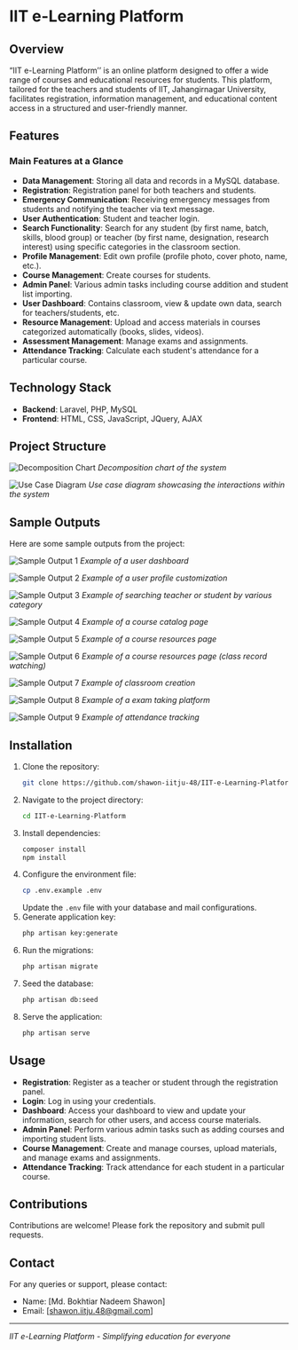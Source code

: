 # IIT e-Learning Platform

## Overview
“IIT e-Learning Platform’’ is an online platform designed to offer a wide range of courses and educational resources for students. This platform, tailored for the teachers and students of IIT, Jahangirnagar University, facilitates registration, information management, and educational content access in a structured and user-friendly manner.

## Features
### Main Features at a Glance
- **Data Management**: Storing all data and records in a MySQL database.
- **Registration**: Registration panel for both teachers and students.
- **Emergency Communication**: Receiving emergency messages from students and notifying the teacher via text message.
- **User Authentication**: Student and teacher login.
- **Search Functionality**: Search for any student (by first name, batch, skills, blood group) or teacher (by first name, designation, research interest) using specific categories in the classroom section.
- **Profile Management**: Edit own profile (profile photo, cover photo, name, etc.).
- **Course Management**: Create courses for students.
- **Admin Panel**: Various admin tasks including course addition and student list importing.
- **User Dashboard**: Contains classroom, view & update own data, search for teachers/students, etc.
- **Resource Management**: Upload and access materials in courses categorized automatically (books, slides, videos).
- **Assessment Management**: Manage exams and assignments.
- **Attendance Tracking**: Calculate each student's attendance for a particular course.

## Technology Stack
- **Backend**: Laravel, PHP, MySQL
- **Frontend**: HTML, CSS, JavaScript, JQuery, AJAX

## Project Structure
![Decomposition Chart](Project%20Output/decomposition.png)
*Decomposition chart of the system*

![Use Case Diagram](Project%20Output/use%20case%20diagram.png)
*Use case diagram showcasing the interactions within the system*

## Sample Outputs
Here are some sample outputs from the project:

![Sample Output 1](Project%20Output/sample1.png)
*Example of a user dashboard*

![Sample Output 2](Project%20Output/sample2.png)
*Example of a user profile customization*

![Sample Output 3](Project%20Output/sample3.png)
*Example of searching teacher or student by various category*

![Sample Output 4](Project%20Output/sample4.png)
*Example of a course catalog page*

![Sample Output 5](Project%20Output/sample5.png)
*Example of a course resources page*

![Sample Output 6](Project%20Output/sample6.png)
*Example of a course resources page (class record watching)*

![Sample Output 7](Project%20Output/sample7.png)
*Example of classroom creation*

![Sample Output 8](Project%20Output/sample8.png)
*Example of a exam taking platform*

![Sample Output 9](Project%20Output/sample9.png)
*Example of attendance tracking*

## Installation
1. Clone the repository:
   ```bash
   git clone https://github.com/shawon-iitju-48/IIT-e-Learning-Platform.git
   ```
2. Navigate to the project directory:
   ```bash
   cd IIT-e-Learning-Platform
   ```
3. Install dependencies:
   ```bash
   composer install
   npm install
   ```
4. Configure the environment file:
   ```bash
   cp .env.example .env
   ```
   Update the `.env` file with your database and mail configurations.
5. Generate application key:
   ```bash
   php artisan key:generate
   ```
6. Run the migrations:
   ```bash
   php artisan migrate
   ```
7. Seed the database:
   ```bash
   php artisan db:seed
   ```
8. Serve the application:
   ```bash
   php artisan serve
   ```

## Usage
- **Registration**: Register as a teacher or student through the registration panel.
- **Login**: Log in using your credentials.
- **Dashboard**: Access your dashboard to view and update your information, search for other users, and access course materials.
- **Admin Panel**: Perform various admin tasks such as adding courses and importing student lists.
- **Course Management**: Create and manage courses, upload materials, and manage exams and assignments.
- **Attendance Tracking**: Track attendance for each student in a particular course.

## Contributions
Contributions are welcome! Please fork the repository and submit pull requests.

## Contact
For any queries or support, please contact:
- Name: [Md. Bokhtiar Nadeem Shawon]
- Email: [shawon.iitju.48@gmail.com]

---

*IIT e-Learning Platform - Simplifying education for everyone*
